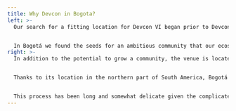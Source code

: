 ```yaml
---
title: Why Devcon in Bogota?
left: >-
  Our search for a fitting location for Devcon VI began prior to Devcon V in 2019. After exploring venues in over ten cities across the world, and meticulously evaluating each against an extensive set of criteria, the clear winner was Bogotá, Colombia.


  In Bogotá we found the seeds for an ambitious community that our ecosystem could help grow. From builders, to educational entities, local business and industry leaders and more, we’re excited to meet and to work with those making real-world use of Ethereum’s technology locally, and to further those efforts.
right: >-
  In addition to the potential to grow a community, the venue is located just minutes from hotels, and from both Bogota’s El Dorado International Airport, and close to some of the nicest areas in Bogotá such as Chapinero Alto, La Candelaria, Parkway & Zona G among others. The fully modern conference center is built to handle everything Devcon requires, from catering, to wifi, meeting-space and more.


  Thanks to its location in the northern part of South America, Bogotá is also one of the most accessible cities in South America. With its major international airport offering direct flights from many regions around the world, Bogotá is a gateway to the rest of beautiful Latin America. 


  This process has been long and somewhat delicate given the complicated past few years that we’ve all had, but we are excited to finally host Devcon VI in Bogotá.
---
```

